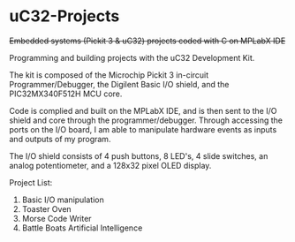 # uC32-Projects
~~Embedded systems (Pickit 3 &amp; uC32) projects coded with C on MPLabX IDE~~

Programming and building projects with the uC32 Development Kit.

The kit is composed of the Microchip Pickit 3 in-circuit Programmer/Debugger,
the Digilent Basic I/O shield, and the PIC32MX340F512H MCU core.

Code is complied and built on the MPLabX IDE, and is then sent to the I/O shield
and core through the programmer/debugger. Through accessing the ports on the I/O
board, I am able to manipulate hardware events as inputs and outputs of my
program.

The I/O shield consists of 4 push buttons, 8 LED's, 4 slide switches, an analog
potentiometer, and a 128x32 pixel OLED display.

Project List:
1) Basic I/O manipulation
2) Toaster Oven
3) Morse Code Writer
4) Battle Boats Artificial Intelligence
